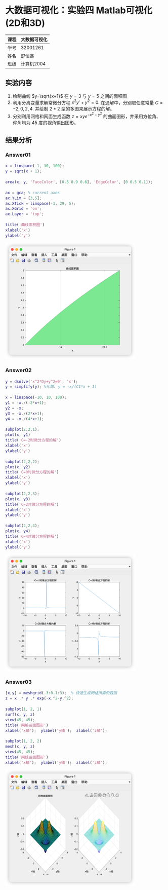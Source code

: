 #  大数据可视化：实验四 Matlab可视化(2D和3D)

| 课程 | 大数据可视化 |
| ---- | ------------ |
| 学号 | 32001261     |
| 姓名 | 舒恒鑫       |
| 班级 | 计算机2004   |

## 实验内容

1. 绘制曲线 $y=\sqrt{x+1}$ 在 $y=3$ 与 $y=5$ 之间的面积图
2. 利用分离变量求解常微分方程 $x^2{y}'+y^2=0.$ 在通解中，分别取任意常量 $C=-2,0,2,4.$ 并绘制 $2*2$ 型的多图来展示方程的解。
3. 分别利用网格和网面生成函数 $z=xye^{-x^2-y^2}$ 的曲面图形，并采用方位角、仰角均为 45 度的视角输出图形。

## 结果分析

### Answer01

```matlab
x = linspace(-1, 30, 100);
y = sqrt(x + 1);

area(x, y, 'FaceColor', [0.5 0.9 0.6], 'EdgeColor', [0 0.5 0.1]);

ax = gca; % current axes
ax.YLim = [3,5];
ax.XTick = linspace(-1, 29, 5);
ax.XGrid = 'on';
ax.Layer = 'top';

title('曲线面积图')
xlabel('x')
ylabel('y')
```

<img src="./images.assets/image-20221103145740209.png" alt="image-20221103145740209" style="zoom:40%;" />

### Answer02

```matlab
y = dsolve('x^2*Dy+y^2=0', 'x');
y = simplify(y); %化简: y = -x/(C1*x + 1)

x = linspace(-10, 10, 100);
y1 = -x./(-2*x+1);
y2 = -x;
y3 = -x./(2*x+1);
y4 = -x./(4*x+1);

subplot(2,2,1);
plot(x, y1)
title('C=-2时微分方程的解')
xlabel('x')
ylabel('y')

subplot(2,2,2);
plot(x, y2)
title('C=0时微分方程的解')
xlabel('x')
ylabel('y')

subplot(2,2,3);
plot(x, y3)
title('C=2时微分方程的解')
xlabel('x')
ylabel('y')

subplot(2,2,4);
plot(x, y4)
title('C=4时微分方程的解')
xlabel('x')
ylabel('y')
```

<img src="./images.assets/image-20221103154841353.png" alt="image-20221103154841353" style="zoom:40%;" />

### Answer03

```matlab
[x,y] = meshgrid(-3:0.1:3);  % 快速生成网格所需的数据
z = x .* y .* exp(-x.^2-y.^2);

subplot(1, 2, 1)
surf(x, y, z)
view(45, 45);
title('网格曲面图形')
xlabel('x轴');  ylabel('y轴');  zlabel('z轴');

subplot(1, 2, 2)
mesh(x, y, z)
view(45, 45);
title('网线曲面图形')
xlabel('x轴');  ylabel('y轴');  zlabel('z轴');
```

<img src="./images.assets/image-20221103162145447.png" alt="image-20221103162145447" style="zoom:40%;" />